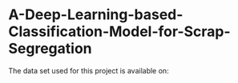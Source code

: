 # A-Deep-Learning-based-Classification-Model-for-Scrap-Segregation
The data set used for this project is available on:
